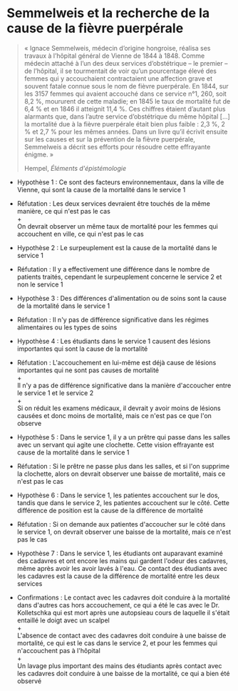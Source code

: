 # Semmelweis et la recherche de la cause de la fièvre puerpérale

>« Ignace Semmelweis, médecin d’origine hongroise, réalisa ses travaux à l’hôpital général de Vienne de 1844 à 1848. Comme médecin attaché à l’un des deux services d’obstétrique – le premier – de l’hôpital, il se tourmentait de voir qu’un pourcentage élevé des femmes qui y accouchaient contractaient une affection grave et souvent fatale connue sous le nom de fièvre puerpérale. En 1844, sur les 3157 femmes qui avaient accouché dans ce service n°1, 260, soit 8,2 %, moururent de cette maladie; en 1845 le taux de mortalité fut de 6,4 % et en 1846 il atteignit 11,4 %. Ces chiffres étaient d’autant plus alarmants que, dans l’autre service d’obstétrique du même hôpital […] la mortalité due à la fièvre puerpérale était bien plus faible : 2,3 %, 2 % et 2,7 % pour les mêmes années. Dans un livre qu’il écrivit ensuite sur les causes et sur la prévention de la fièvre puerpérale, Semmelweis a décrit ses efforts pour résoudre cette effrayante énigme. »
>
>Hempel, _Éléments d'épistémologie_

- Hypothèse 1 : Ce sont des facteurs environnementaux, dans la ville de Vienne, qui sont la cause de la mortalité dans le service 1
- Réfutation : Les deux services devraient être touchés de la même manière, ce qui n'est pas le cas<br>+<br>On devrait observer un même taux de mortalité pour les femmes qui accouchent en ville, ce qui n'est pas le cas

- Hypothèse 2 : Le surpeuplement est la cause de la mortalité dans le service 1
- Réfutation : Il y a effectivement une différence dans le nombre de patients traités, cependant le surpeuplement concerne le service 2 et non le service 1

- Hypothèse 3 : Des différences d'alimentation ou de soins sont la cause de la mortalité dans le service 1
- Réfutation : Il n'y pas de différence significative dans les régimes alimentaires ou les types de soins

- Hypothèse 4 : Les étudiants dans le service 1 causent des lésions importantes qui sont la cause de la mortalité
- Réfutation : L'accouchement en lui-même est déjà cause de lésions importantes qui ne sont pas causes de mortalité<br>+<br>Il n'y a pas de différence significative dans la manière d'accoucher entre le service 1 et le service 2<br>+<br>Si on réduit les examens médicaux, il devrait y avoir moins de lésions causées et donc moins de mortalité, mais ce n'est pas ce que l'on observe

- Hypothèse 5 : Dans le service 1, il y a un prêtre qui passe dans les salles avec un servant qui agite une clochette. Cette vision effrayante est cause de la mortalité dans le service 1
- Réfutation : Si le prêtre ne passe plus dans les salles, et si l'on supprime la clochette, alors on devrait observer une baisse de mortalité, mais ce n'est pas le cas

- Hypothèse 6 : Dans le service 1, les patientes accouchent sur le dos, tandis que dans le service 2, les patientes accouchent sur le côté. Cette différence de position est la cause de la différence de mortalité
- Réfutation : Si on demande aux patientes d'accoucher sur le côté dans le service 1, on devrait observer une baisse de la mortalité, mais ce n'est pas le cas

- Hypothèse 7 : Dans le service 1, les étudiants ont auparavant examiné des cadavres et ont encore les mains qui gardent l'odeur des cadavres, même après avoir les avoir lavés à l'eau. Ce contact des étudiants avec les cadavres est la cause de la différence de mortalité entre les deux services

- Confirmations : Le contact avec les cadavres doit conduire à la mortalité dans d'autres cas hors accouchement, ce qui a été le cas avec le Dr. Kolletschka qui est mort après une autopsieau cours de laquelle il s'était entaillé le doigt avec un scalpel<br>+<br>L'absence de contact avec des cadavres doit conduire à une baisse de mortalité, ce qui est le cas dans le service 2, et pour les femmes qui n'accouchent pas à l'hôpital<br>+<br>Un lavage plus important des mains des étudiants après contact avec les cadavres doit conduire à une baisse de la mortalité, ce qui a bien été observé